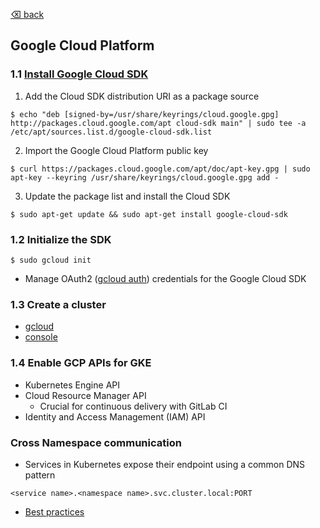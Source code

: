 [⌫ back](KUBERNETES.md)

## Google Cloud Platform

### 1.1 [Install Google Cloud SDK](https://cloud.google.com/sdk/docs/quickstart-debian-ubuntu)
1. Add the Cloud SDK distribution URI as a package source
```
$ echo "deb [signed-by=/usr/share/keyrings/cloud.google.gpg] http://packages.cloud.google.com/apt cloud-sdk main" | sudo tee -a /etc/apt/sources.list.d/google-cloud-sdk.list
```

2. Import the Google Cloud Platform public key
```
$ curl https://packages.cloud.google.com/apt/doc/apt-key.gpg | sudo apt-key --keyring /usr/share/keyrings/cloud.google.gpg add -
```

3. Update the package list and install the Cloud SDK
```
$ sudo apt-get update && sudo apt-get install google-cloud-sdk
```

### 1.2 Initialize the SDK
```
$ sudo gcloud init
```
- Manage OAuth2 ([gcloud auth](https://cloud.google.com/sdk/gcloud/reference/auth/)) credentials for the Google Cloud SDK

### 1.3 Create a cluster
 - [gcloud](https://cloud.google.com/kubernetes-engine/docs/how-to/creating-a-cluster?refresh=1)
 - [console](https://console.cloud.google.com/kubernetes/)

### 1.4 Enable GCP APIs for GKE
 - Kubernetes Engine API
 - Cloud Resource Manager API
   - Crucial for continuous delivery with GitLab CI
 - Identity and Access Management (IAM) API	

### Cross Namespace communication 
 - Services in Kubernetes expose their endpoint using a common DNS pattern
```
<service name>.<namespace name>.svc.cluster.local:PORT
```
- [Best practices](https://cloud.google.com/blog/products/gcp/kubernetes-best-practices-organizing-with-namespaces)